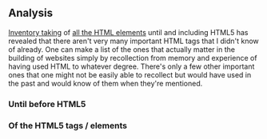 ## Analysis

[Inventory taking](https://github.com/Sathyaish/Practice/blob/master/HTML5/Elements.md) of [all the HTML elements](https://github.com/Sathyaish/Practice/blob/master/HTML5/Elements-All.md) until and including HTML5 has revealed that there aren't very many important HTML tags that I didn't know of already. One can make a list of the ones that actually matter in the building of websites simply by recollection from memory and experience of having used HTML to whatever degree. There's only a few other important ones that one might not be easily able to recollect but would have used in the past and would know of them when they're mentioned.

### Until before HTML5


### Of the HTML5 tags / elements
